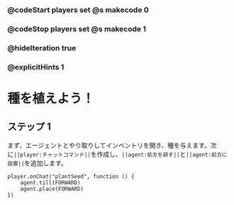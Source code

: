 ### @codeStart players set @s makecode 0
### @codeStop players set @s makecode 1

### @hideIteration true 
### @explicitHints 1


# 種を植えよう！

## ステップ 1
まず、エージェントとやり取りしてインベントリを開き、種を与えます。次に``||player:チャットコマンド||``を作成し、``||agent:前方を耕す||``と``||agent:前方に設置||``を追加します。 

```ghost
player.onChat("plantSeed", function () {
    agent.till(FORWARD)
    agent.place(FORWARD)
})
```
